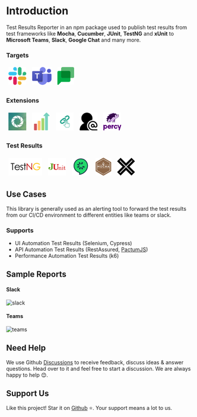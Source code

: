 # Introduction

Test Results Reporter in an npm package used to publish test results from test frameworks like **Mocha**, **Cucumber**, **JUnit**, **TestNG** and **xUnit** to **Microsoft Teams**, **Slack**, **Google Chat** and many more.

### Targets

<img height="48" style="margin: 6px;" src="../assets/images/logos/slack.png" alt="slack" title="slack" />
<img height="48" style="margin: 6px;"  src="../assets/images/logos/teams.png" alt="teams" title="teams" />
<img height="48" style="margin: 6px;"  src="../assets/images/logos/chat.png" alt="chat" title="chat" />

### Extensions

<img height="48" style="margin: 6px;" src="../assets/images/logos/reportportal.jpeg" alt="reportportal" title="reportportal" />
<img height="48" style="margin: 6px;"  src="../assets/images/logos/quickchart.png" alt="quickchart" title="quickchart" />
<img height="48" style="margin: 6px;"  src="../assets/images/logos/hyperlink.png" alt="hyperlink" title="hyperlink" />
<img height="48" style="margin: 6px;"  src="../assets/images/logos/mentions.png" alt="mentions" title="mentions" />
<img height="48" style="margin: 6px;"  src="../assets/images/logos/percy.png" alt="percy" title="percy" />

### Test Results

<img height="48" style="margin: 6px;" src="../assets/images/logos/testng.png" alt="testng" title="testng" />
<img height="48" style="margin: 6px;"  src="../assets/images/logos/junit.png" alt="junit" title="junit" />
<img height="48" style="margin: 6px;"  src="../assets/images/logos/cucumber.png" alt="cucumber" title="cucumber" />
<img height="48" style="margin: 6px;"  src="../assets/images/logos/mocha.png" alt="mocha" title="mocha" />
<img height="48" style="margin: 6px;"  src="../assets/images/logos/xunit.png" alt="xunit" title="xunit" />

## Use Cases

This library is generally used as an alerting tool to forward the test results from our CI/CD environment to different entities like teams or slack.

### Supports

- UI Automation Test Results (Selenium, Cypress)
- API Automation Test Results (RestAssured, [PactumJS](https://pactumjs.github.io/))
- Performance Automation Test Results (k6)

## Sample Reports

#### Slack

![slack](../assets/images/slack/slack-preview.png)

#### Teams

![teams](../assets/images/teams/teams-preview.png)

## Need Help

We use Github [Discussions](https://github.com/test-results-reporter/reporter/discussions) to receive feedback, discuss ideas & answer questions. Head over to it and feel free to start a discussion. We are always happy to help 😊.

## Support Us

Like this project! Star it on [Github](https://github.com/test-results-reporter/reporter) ⭐. Your support means a lot to us.
